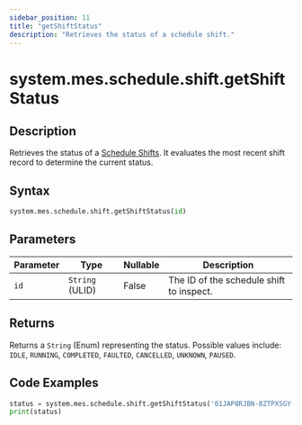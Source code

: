 ```yaml
---
sidebar_position: 11
title: "getShiftStatus"
description: "Retrieves the status of a schedule shift."
---
```


# system.mes.schedule.shift.getShiftStatus

## Description

Retrieves the status of a [Schedule Shifts](../../data-model/schedule-shift-model/schedule-shift). It evaluates the most
recent shift record to determine the current status.

## Syntax

```python
system.mes.schedule.shift.getShiftStatus(id)
```

## Parameters

| Parameter | Type            | Nullable | Description                              |
|-----------|-----------------|----------|------------------------------------------|
| `id`      | `String` (ULID) | False    | The ID of the schedule shift to inspect. |

## Returns

Returns a `String` (Enum) representing the status. Possible values include: `IDLE`, `RUNNING`, `COMPLETED`, `FAULTED`,
`CANCELLED`, `UNKNOWN`, `PAUSED`.

## Code Examples

```python
status = system.mes.schedule.shift.getShiftStatus('01JAP8RJBN-8ZTPXSGY-J9GSDPE1')
print(status)
```
